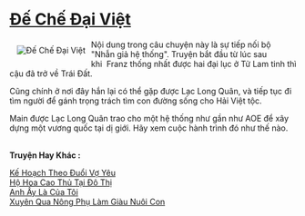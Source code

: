 <a href="https://utruyen.com/de-che-dai-viet/17547/" title="Đế Chế Đại Việt"><h1>Đế Chế Đại Việt</h1></a><div style="display:table"><img align="right" style="float: left; padding: 10px;" src="https://utruyen.com/images/story/200x260/de-che-dai-viet.jpg" alt="Đế Chế Đại Việt">Nội dung trong câu chuyện này là sự tiếp nối bộ "Nhẫn giả hệ thống". Truyện bắt đầu từ lúc sau khi  Franz thống nhất được hai đại lục ở Tử Lam tinh thì cậu đã trở về Trái Đất.<p></p>Cũng chính ở nơi đây hắn lại có thể gặp được Lạc Long Quân, và tiếp tục đi tìm người để gánh trọng trách tìm con đường sống cho Hải Việt tộc. <p></p>Main được Lạc Long Quân trao cho một hệ thống như gần như AOE để xây dựng một vương quốc tại dị giới. Hãy xem cuộc hành trình đó như thế nào.</div><p><br><b>Truyện Hay Khác :</b></p><a href="https://utruyen.com/ke-hoach-theo-duoi-vo-yeu/16848/" alt="Kế Hoạch Theo Đuổi Vợ Yêu">Kế Hoạch Theo Đuổi Vợ Yêu</a><br/><a href="https://github.com/quanluxury/truyenhot/tree/master/truyenhay/486/" alt="Hộ Hoa Cao Thủ Tại Đô Thị">Hộ Hoa Cao Thủ Tại Đô Thị</a><br/><a href="https://truyenhot2020.wordpress.com/2019/12/11/anh-ay-la-cua-toi/" alt="Anh Ấy Là Của Tôi">Anh Ấy Là Của Tôi</a><br/><a href="https://github.com/quanluxury/ngontinhhot/tree/master/truyenhay/19143/" alt="Xuyên Qua Nông Phụ Làm Giàu Nuôi Con">Xuyên Qua Nông Phụ Làm Giàu Nuôi Con</a><br/>